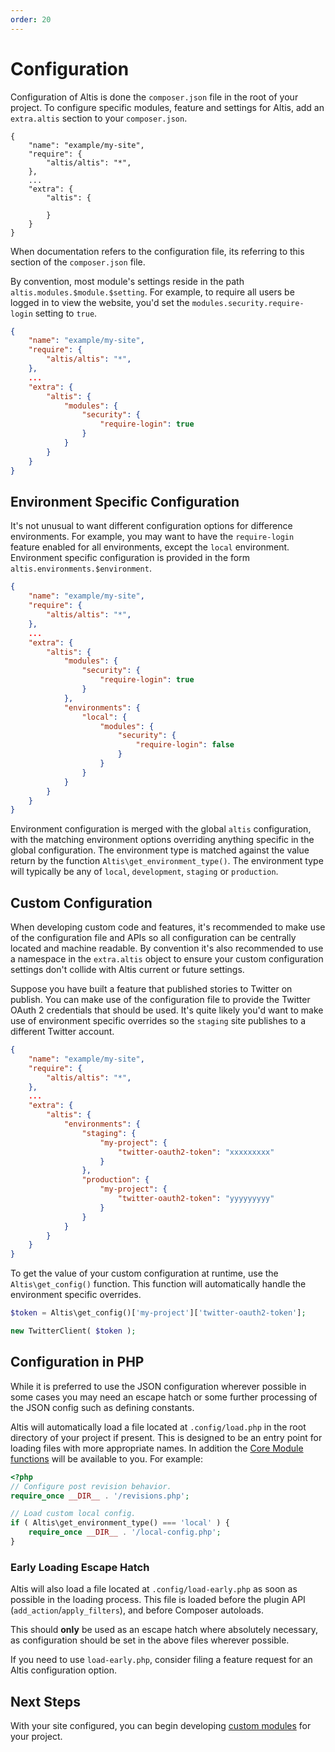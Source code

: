```yaml
---
order: 20
---
```

# Configuration

Configuration of Altis is done the `composer.json` file in the root of your project. To configure specific modules, feature and settings for Altis, add an `extra.altis` section to your `composer.json`.

```
{
	"name": "example/my-site",
	"require": {
		"altis/altis": "*",
	},
	...
	"extra": {
		"altis": {

		}
	}
}

```

When documentation refers to the configuration file, its referring to this section of the `composer.json` file.

By convention, most module's settings reside in the path `altis.modules.$module.$setting`. For example, to require all users be logged in to view the website, you'd set the `modules.security.require-login` setting to `true`.

```json
{
	"name": "example/my-site",
	"require": {
		"altis/altis": "*",
	},
	...
	"extra": {
		"altis": {
			"modules": {
				"security": {
					"require-login": true
				}
			}
		}
	}
}
```

## Environment Specific Configuration

It's not unusual to want different configuration options for difference environments. For example, you may want to have the `require-login` feature enabled for all environments, except the `local` environment. Environment specific configuration is provided in the form `altis.environments.$environment`.

```json
{
	"name": "example/my-site",
	"require": {
		"altis/altis": "*",
	},
	...
	"extra": {
		"altis": {
			"modules": {
				"security": {
					"require-login": true
				}
			},
			"environments": {
				"local": {
					"modules": {
						"security": {
							"require-login": false
						}
					}
				}
			}
		}
	}
}
```

Environment configuration is merged with the global `altis` configuration, with the matching environment options overriding anything specific in the global configuration. The environment type is matched against the value return by the function `Altis\get_environment_type()`. The environment type will typically be any of `local`, `development`, `staging` or `production`.

## Custom Configuration

When developing custom code and features, it's recommended to make use of the configuration file and APIs so all configuration can be centrally located and machine readable. By convention it's also recommended to use a namespace in the `extra.altis` object to ensure your custom configuration settings don't collide with Altis current or future settings.

Suppose you have built a feature that published stories to Twitter on publish. You can make use of the configuration file to provide the Twitter OAuth 2 credentials that should be used. It's quite likely you'd want to make use of environment specific overrides so the `staging` site publishes to a different Twitter account.

```json
{
	"name": "example/my-site",
	"require": {
		"altis/altis": "*",
	},
	...
	"extra": {
		"altis": {
			"environments": {
				"staging": {
					"my-project": {
						"twitter-oauth2-token": "xxxxxxxxx"
					}
				},
				"production": {
					"my-project": {
						"twitter-oauth2-token": "yyyyyyyyy"
					}
				}
			}
		}
	}
}
```

To get the value of your custom configuration at runtime, use the `Altis\get_config()` function. This function will automatically handle the environment specific overrides.

```php
$token = Altis\get_config()['my-project']['twitter-oauth2-token'];

new TwitterClient( $token );
```

## Configuration in PHP

While it is preferred to use the JSON configuration wherever possible in some cases you may need an escape hatch or some further processing of the JSON config such as defining constants.

Altis will automatically load a file located at `.config/load.php` in the root directory of your project if present. This is designed to be an entry point for loading files with more appropriate names. In addition the [Core Module functions](docs://core/README.md) will be available to you. For example:

```php
<?php
// Configure post revision behavior.
require_once __DIR__ . '/revisions.php';

// Load custom local config.
if ( Altis\get_environment_type() === 'local' ) {
	require_once __DIR__ . '/local-config.php';
}
```

### Early Loading Escape Hatch

Altis will also load a file located at `.config/load-early.php` as soon as possible in the loading process. This file is loaded before the plugin API (`add_action`/`apply_filters`), and before Composer autoloads.

This should **only** be used as an escape hatch where absolutely necessary, as configuration should be set in the above files wherever possible.

If you need to use `load-early.php`, consider filing a feature request for an Altis configuration option.

## Next Steps

With your site configured, you can begin developing [custom modules](custom-modules.md) for your project.
